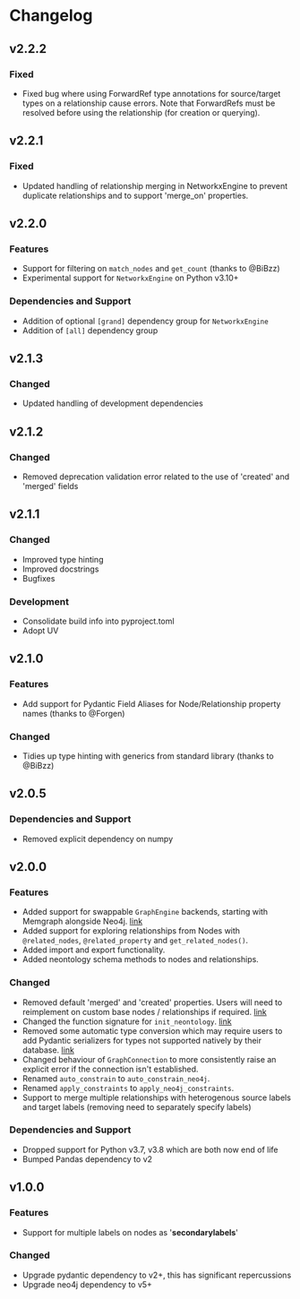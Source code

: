 # Changelog

## v2.2.2

### Fixed

- Fixed bug where using ForwardRef type annotations for source/target types on a relationship cause errors. Note that ForwardRefs must be resolved before using the relationship (for creation or querying).

## v2.2.1

### Fixed

- Updated handling of relationship merging in NetworkxEngine to prevent duplicate relationships and to support 'merge_on' properties.

## v2.2.0

### Features

- Support for filtering on `match_nodes` and `get_count` (thanks to @BiBzz)
- Experimental support for `NetworkxEngine` on Python v3.10+

### Dependencies and Support

- Addition of optional `[grand]` dependency group for `NetworkxEngine`
- Addition of `[all]` dependency group

## v2.1.3

### Changed

- Updated handling of development dependencies

## v2.1.2

### Changed

- Removed deprecation validation error related to the use of 'created' and 'merged' fields

## v2.1.1

### Changed

- Improved type hinting
- Improved docstrings
- Bugfixes

### Development

- Consolidate build info into pyproject.toml
- Adopt UV

## v2.1.0

### Features

- Add support for Pydantic Field Aliases for Node/Relationship property names (thanks to @Forgen)

### Changed

- Tidies up type hinting with generics from standard library (thanks to @BiBzz)

## v2.0.5

### Dependencies and Support

- Removed explicit dependency on numpy

## v2.0.0

### Features

- Added support for swappable `GraphEngine` backends, starting with Memgraph alongside Neo4j. [link](/docs/graph-engines.md)
- Added support for exploring relationships from Nodes with `@related_nodes`, `@related_property` and `get_related_nodes()`.
- Added import and export functionality.
- Added neontology schema methods to nodes and relationships.

### Changed

- Removed default 'merged' and 'created' properties. Users will need to reimplement on custom base nodes / relationships if required. [link](/docs/recipes.md)
- Changed the function signature for `init_neontology`. [link](/docs/usage.md)
- Removed some automatic type conversion which may require users to add Pydantic serializers for types not supported natively by their database. [link](/docs/advanced-usage.md)
- Changed behaviour of `GraphConnection` to more consistently raise an explicit error if the connection isn't established.
- Renamed `auto_constrain` to `auto_constrain_neo4j`.
- Renamed `apply_constraints` to `apply_neo4j_constraints`.
- Support to merge multiple relationships with heterogenous source labels and target labels (removing need to separately specify labels)

### Dependencies and Support

- Dropped support for Python v3.7, v3.8 which are both now end of life
- Bumped Pandas dependency to v2

## v1.0.0

### Features

- Support for multiple labels on nodes as '__secondarylabels__'

### Changed

- Upgrade pydantic dependency to v2+, this has significant repercussions
- Upgrade neo4j dependency to v5+
